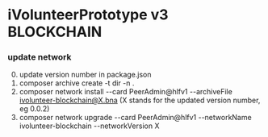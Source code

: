 # iVolunteerPrototype v3 BLOCKCHAIN

### update network
0. update version number in package.json
1. composer archive create -t dir -n .
2. composer network install --card PeerAdmin@hlfv1 --archiveFile ivolunteer-blockchain@X.bna (X stands for the updated version number, eg 0.0.2)
3. composer network upgrade --card PeerAdmin@hlfv1 --networkName ivolunteer-blockchain --networkVersion X






